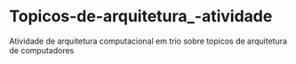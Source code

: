 # Topicos-de-arquitetura_-atividade
Atividade de arquitetura computacional em trio sobre topicos de arquitetura de computadores
